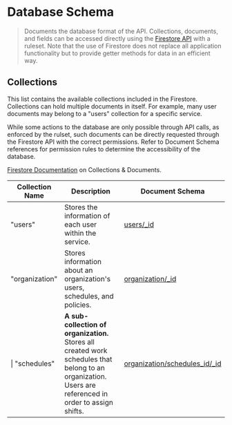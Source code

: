 # Database Schema

> Documents the database format of the API. Collections, documents, and fields can be accessed directly using the [Firestore API](https://firebase.google.com/docs/firestore/) with a ruleset. Note that the use of Firestore does not replace all application functionality but to provide getter methods for data in an efficient way.

## Collections
This list contains the available collections included in the Firestore. Collections can hold multiple documents in itself. For example, many user documents may belong to a "users" collection for a specific service.

While some actions to the database are only possible through API calls, as enforced by the rulset, such documents can be directly requested through the Firestore API with the correct permissions. Refer to Document Schema references for permission rules to determine the accessibility of the database.

[Firestore Documentation](https://firebase.google.com/docs/firestore/data-model) on Collections & Documents.

|Collection Name |Description |Document Schema |
--- | --- | ---
|"users"|Stores the information of each user within the service.|[users/_id](/schema/doc/user)|
|"organization"|Stores information about an organization's users, schedules, and policies.|[organization/_id](/schema/doc/organization)|
|\| "schedules"|**A sub-collection of organization.** Stores all created work schedules that belong to an organization. Users are referenced in order to assign shifts.|[organization/schedules_id/_id](/schema/doc/schedules)|
